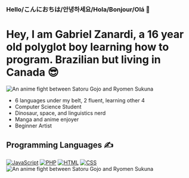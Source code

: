 ### Hello/こんにおちは/안녕하세요/Hola/Bonjour/Olá 👋

<h1>Hey, I am Gabriel Zanardi, a 16 year old polyglot boy learning how to program. Brazilian but living in Canada 😎 </h1>

<img src="assets/Gojo_do_Roteiro_vs_King_Of_Lies.gif" alt="An anime fight between Satoru Gojo and Ryomen Sukuna" />

<ul> 
  <li> 6 languages under my belt, 2 fluent, learning other 4 </li>
  <li> Computer Science Student </li>
  <li> Dinosaur, space, and linguistics nerd </li>
  <li> Manga and anime enjoyer </li>
  <li> Beginner Artist </li>
</ul>

<h2>Programming Languages ✍️</h2>
  <a href="https://github.com/search?q=user%3AGabriel-Zanardi+language%3Ajavascript"><img alt="JavaScript" src="https://img.shields.io/badge/JavaScript-F7DF1E.svg?logo=javascript&logoColor=white"></a>
  <a href="https://github.com/search?q=user%3AGabriel-Zanardi+language%3Aphp"><img alt="PHP" src="https://img.shields.io/badge/PHP-%23777BB4.svg?logo=php&logoColor=black"></a>
  <a href="https://github.com/search?q=user%3AGabriel-Zanardi+language%3Ahtml"><img alt="HTML" src="https://img.shields.io/badge/HTML-E34F26.svg?logo=html5&logoColor=white"></a>
  <a href="https://github.com/search?q=user%3AGabriel-Zanardi+language%3Acss"><img alt="CSS" src="https://img.shields.io/badge/CSS-1572B6.svg?logo=css3&logoColor=white"></a>

<img src="assets/Gojo_do_Roteiro_vs_King_Of_Lies.gif" alt="An anime fight between Satoru Gojo and Ryomen Sukuna" />
